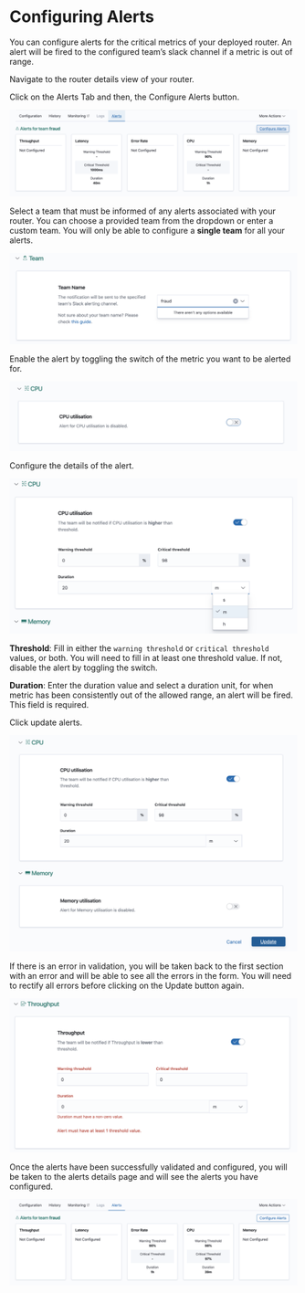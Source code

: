 # Configuring Alerts

You can configure alerts for the critical metrics of your deployed router. An alert will be fired to the configured team’s slack channel if a metric is out of range.

Navigate to the router details view of your router.

Click on the Alerts Tab and then, the Configure Alerts button.

![](../.gitbook/assets/configure_alerts_button.png)

Select a team that must be informed of any alerts associated with your router.  You can choose a provided team from the dropdown or enter a custom team.  You will only be able to configure a **single team** for all your alerts.

![](../.gitbook/assets/alerts_team_panel.png)

Enable the alert by toggling the switch of the metric you want to be alerted for.

![](../.gitbook/assets/toggle_alert.png)

Configure the details of the alert.

![](../.gitbook/assets/alert_details_panel.png)

**Threshold**: Fill in either the `warning threshold` or `critical threshold` values, or both. You will need to fill in at least one threshold value. If not, disable the alert by toggling the switch.

**Duration**: Enter the duration value and select a duration unit, for when metric has been consistently out of the allowed range, an alert will be fired. This field is required.

Click update alerts.

![](../.gitbook/assets/update_alerts_button.png)

If there is an error in validation, you will be taken back to the first section with an error and will be able to see all the errors in the form. You will need to rectify all errors before clicking on the Update button again.

![](../.gitbook/assets/alerts_validation.png)
    
Once the alerts have been successfully validated and configured, you will be taken to the alerts details page and will see the alerts you have configured.

![](../.gitbook/assets/alerts_config_view.png)
